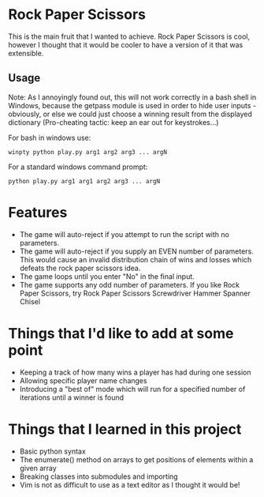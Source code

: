 # Rock Paper Scissors

This is the main fruit that I wanted to achieve. Rock Paper Scissors is cool, however I thought that it would be cooler to have a version of it that was extensible. 

## Usage
Note: As I annoyingly found out, this will not work correctly in a bash shell in Windows, because the getpass module is used in order to hide user inputs - obviously, or else we could just choose a winning result from the displayed dictionary (Pro-cheating tactic: keep an ear out for keystrokes...) 

For bash in windows use: 

    winpty python play.py arg1 arg2 arg3 ... argN

For a standard windows command prompt: 

    python play.py arg1 arg1 arg2 arg3 ... argN

# Features
+ The game will auto-reject if you attempt to run the script with no parameters.
+ The game will auto-reject if you supply an EVEN number of parameters. This would cause an invalid distribution chain of wins and losses which defeats the rock paper scissors idea. 
+ The game loops until you enter "No" in the final input.
+ The game supports any odd number of parameters. If you like Rock Paper Scissors, try Rock Paper Scissors Screwdriver Hammer Spanner Chisel 

# Things that I'd like to add at some point
+ Keeping a track of how many wins a player has had during one session
+ Allowing specific player name changes
+ Introducing a "best of" mode which will run for a specified number of iterations until a winner is found

# Things that I learned in this project
+ Basic python syntax
+ The enumerate() method on arrays to get positions of elements within a given array
+ Breaking classes into submodules and importing
+ Vim is not as difficult to use as a text editor as I thought it would be!
